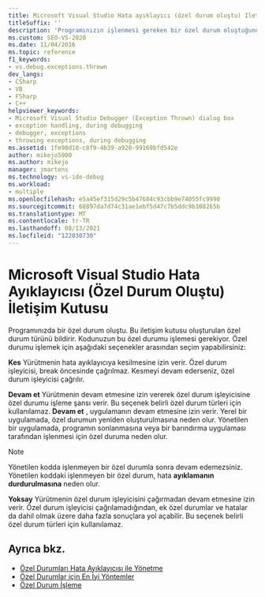 ```yaml
---
title: Microsoft Visual Studio Hata ayıklayıcı (özel durum oluştu) Iletişim kutusu | Microsoft Docs
titleSuffix: ''
description: 'Programınızın işlenmesi gereken bir özel durum oluştuğunda ne yapılacağını öğrenin. Şunları yapabilirsiniz: 1) hata ayıklayıcıya kesme; 2) devam et; veya 3) yoksay.'
ms.custom: SEO-VS-2020
ms.date: 11/04/2016
ms.topic: reference
f1_keywords:
- vs.debug.exceptions.thrown
dev_langs:
- CSharp
- VB
- FSharp
- C++
helpviewer_keywords:
- Microsoft Visual Studio Debugger (Exception Thrown) dialog box
- exception handling, during debugging
- debugger, exceptions
- throwing exceptions, during debugging
ms.assetid: 1fe98d10-c8f9-4b39-a920-99169bfd542e
author: mikejo5000
ms.author: mikejo
manager: jmartens
ms.technology: vs-ide-debug
ms.workload:
- multiple
ms.openlocfilehash: e5a45ef315d29c5b47684c93cbb9e74055fc9990
ms.sourcegitcommit: 68897da7d74c31ae1ebf5d47c7b5ddc9b108265b
ms.translationtype: MT
ms.contentlocale: tr-TR
ms.lasthandoff: 08/13/2021
ms.locfileid: "122030730"
---
```

# <a name="microsoft-visual-studio-debugger-exception-thrown-dialog-box"></a>Microsoft Visual Studio Hata Ayıklayıcısı (Özel Durum Oluştu) İletişim Kutusu
Programınızda bir özel durum oluştu. Bu iletişim kutusu oluşturulan özel durum türünü bildirir. Kodunuzun bu özel durumu işlemesi gerekiyor. Özel durumu işlemek için aşağıdaki seçenekler arasından seçim yapabilirsiniz:

 **Kes** Yürütmenin hata ayıklayıcıya kesilmesine izin verir. Özel durum işleyicisi, break öncesinde çağrılmaz. Kesmeyi devam ederseniz, özel durum işleyicisi çağrılır.

 **Devam et** Yürütmenin devam etmesine izin vererek özel durum işleyicisine özel durumu işleme şansı verir. Bu seçenek belirli özel durum türleri için kullanılamaz. **Devam et** , uygulamanın devam etmesine izin verir. Yerel bir uygulamada, özel durumun yeniden oluşturulmasına neden olur. Yönetilen bir uygulamada, programın sonlanmasına veya bir barındırma uygulaması tarafından işlenmesi için özel duruma neden olur.

> [!NOTE]
> Yönetilen kodda işlenmeyen bir özel durumla sonra devam edemezsiniz. Yönetilen koddaki işlenmeyen bir özel durum, hata **ayıklamanın durdurulmasına** neden olur.

 **Yoksay** Yürütmenin özel durum işleyicisini çağırmadan devam etmesine izin verir. Özel durum işleyicisi çağrılamadığından, ek özel durumlar ve hatalar da dahil olmak üzere daha fazla sonuçlara yol açabilir. Bu seçenek belirli özel durum türleri için kullanılamaz.

## <a name="see-also"></a>Ayrıca bkz.
- [Özel Durumları Hata Ayıklayıcısı ile Yönetme](../debugger/managing-exceptions-with-the-debugger.md)
- [Özel Durumlar için En İyi Yöntemler](/dotnet/standard/exceptions/best-practices-for-exceptions)
- [Özel Durum İşleme](/cpp/extensions/exception-handling-cpp-component-extensions)
